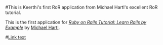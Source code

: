 #This is Keerthi's first RoR application from Michael Hartl's excellent RoR tutorial.

This is the first application for
[*Ruby on Rails Tutorial: Learn Rails by Example*](http://railstutorial.org/)
by [Michael Hartl](http://michaelhartl.com/).

#[Link text](link)